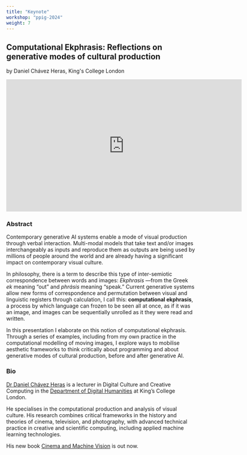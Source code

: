 ```yaml
---
title: "Keynote"
workshop: "ppig-2024"
weight: 7
---
```


## Computational Ekphrasis: Reflections on generative modes of cultural production

by Daniel Chávez Heras, King's College London

<iframe width="628" height="353" src="https://www.youtube-nocookie.com/embed/Q6iKLP88A6o?si=6eA1nvSMvzlSY7dh" title="YouTube video player" frameborder="0" allow="accelerometer; autoplay; clipboard-write; encrypted-media; gyroscope; picture-in-picture; web-share" referrerpolicy="strict-origin-when-cross-origin" allowfullscreen></iframe>

### Abstract

Contemporary generative AI systems enable a mode of visual production through verbal interaction. Multi-modal models that take text and/or images interchangeably as inputs and reproduce them as outputs are being used by millions of people around the world and are already having a significant impact on contemporary visual culture.

In philosophy, there is a term to describe this type of inter-semiotic correspondence between words and images: _Ekphrasis_ ―from the Greek _ek_ meaning “out” and _phrásis_ meaning “speak.” Current generative systems allow new forms of correspondence and permutation between visual and linguistic registers through calculation, I call this: **computational ekphrasis**, a process by which language can frozen to be seen all at once, as if it was an image, and images can be sequentially unrolled as it they were read and written.

In this presentation I elaborate on this notion of computational ekphrasis. Through a series of examples, including from my own practice in the computational modelling of moving images, I explore ways to mobilise aesthetic frameworks to think critically about programming and about generative modes of cultural production, before and after generative AI.

### Bio

[Dr Daniel Chávez Heras](https://movingpixel.net/) is a lecturer in Digital Culture and Creative Computing in the [Department of Digital Humanities](https://www.kcl.ac.uk/ddh) at King’s College London.

He specialises in the computational production and analysis of visual culture. His research combines critical frameworks in the history and theories of cinema, television, and photography, with advanced technical practice in creative and scientific computing, including applied machine learning technologies.

His new book [Cinema and Machine Vision](https://edinburghuniversitypress.com/book-cinema-and-machine-vision.html) is out now.
